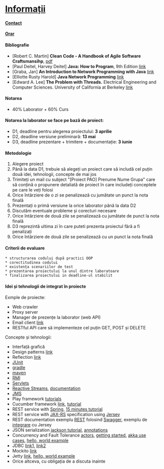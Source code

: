 # [Informații](http://aoop.github.io/)
#### [Contact](mailto:sergiu.nisioi@fmi.unibuc.ro)
**[Orar](docs/orar.jpeg)**


#### Bibliografie
* [Robert C. Martin] **Clean Code - A Handbook of Agile Software Craftsmansihp**, [pdf](https://github.com/aoop/info/blob/master/docs/Clean%20Code.pdf)
* [Paul Deitel, Harvey Deitel] **Java: How to Program**, 9th Edition [link](http://akademik.maltepe.edu.tr/~turgaybilgin/2013-2014-bahar/DHO_java/Java_HowTo_9th_Edition.pdf)
* [Graba, Jan] **An Introduction to Network Programming with Java** [link](http://elista.akprind.ac.id/staff/catur/Pemrograman%20Jaringan/An%20Introduction%20to%20Network%20Programming%20with%20Java.pdf)
* [Elliotte Rusty Harold] **Java Network Programming** [link](http://infoman.teikav.edu.gr/~stpapad/JavaNetworkProgramming.pdf)
* [Edward A. Lee] **The Problem with Threads.**  Electrical Engineering and Computer Sciences. University of California at Berkeley [link](http://www.eecs.berkeley.edu/Pubs/TechRpts/2006/EECS-2006-1.pdf)

#### Notarea
* 40% Laborator + 60% Curs 

#### Notarea la laborator se face pe bază de proiect:
* D1, deadline pentru alegerea proiectului: **3 aprilie**
* D2, deadline versiune preliminară: **13 mai**
* D3, deadline prezentare + trimitere + documentație: **3 iunie**

#### Metodologie
1. Alegere proiect 
  1. Până la data D1, trebuie să alegeți un proiect care să includă cel puțin două idei, tehnologii, concepte de mai jos
  2. Trimiteți un mail cu subject "[Proiect PAO] Prenume Nume Grupa" care să conțină o propunere detaliată de proiect în care includeți conceptele pe care le veți folosi
  3. Orice întârziere de o zi se penalizează cu jumătate un punct la nota finală
2. Prezentați o primă versiune la orice laborator până la data D2
  1. Discutăm eventuale probleme și corecturi necesare 
  2. Orice întârziere de două zile se penalizează cu jumătate de punct la nota finală
3. D3 reprezintă ultima zi în care puteti prezenta proiectul fără a fi penalizați
  1. Orice întârziere de două zile se penalizează cu un punct la nota finală

#### Criterii de evaluare	
	* structurarea codului după practici OOP
	* corectitudinea codului
	* existența scenariilor de test
	* prezentarea proiectului la unul dintre laboratoare
	* finalizarea proiectului in deadline-ul stabilit 

#### Idei și tehnologii de integrat în proiecte 
Exmple de proiecte:
* Web crawler
* Proxy server 
* Manager de prezențe la laborator (web API)
* Email client [link](http://www.java2s.com/Code/Java/Network-Protocol/Email.htm)
* RESTful API care să implementeze cel puțin GET, POST și DELETE 

Concepte și tehnologii:
* Interfață grafică
* Design patterns [link](http://www.tutorialspoint.com/design_pattern/index.htm)
* Reflection [link](http://tutorials.jenkov.com/java-reflection/index.html)
* [JUnit](http://www.tutorialspoint.com/junit/junit_test_framework.htm)
* [gradle](http://rominirani.com/2014/08/12/gradle-tutorial-part-4-java-web-applications/)
* [maven](https://maven.apache.org/guides/getting-started/maven-in-five-minutes.html)
* [RMI](http://www.javatpoint.com/RMI)
* [Servlets](http://www.tutorialspoint.com/servlets/)
* [Reactive Streams](http://www.reactive-streams.org/), [documentation](http://www.reactive-streams.org/announce-1.0.0)
* [JMS](http://www.javatpoint.com/jms-tutorial)
* Play framework [tutorials](https://www.playframework.com/documentation/2.5.x/Tutorials)
* Cucumber framework [link](https://cucumber.io/docs/reference/jvm#java), [tutorial](http://www.hascode.com/2014/12/bdd-testing-with-cucumber-java-and-junit/)
* REST service with [Spring](https://spring.io/guides),  [15 minutes tutorial](https://spring.io/guides/gs/rest-service/) 
* REST service with [JAX-RS](https://jax-rs-spec.java.net/) specification using [Jersey](http://www.vogella.com/tutorials/REST/article.html)
* REST documentation exemplu [REST](http://petstore.swagger.io/) folosind [Swagger](http://swagger.io/getting-started/), exemplu de [integrare](https://github.com/swagger-api/swagger-core/wiki/Swagger-Core-Jersey-2.X-Project-Setup-1.5) cu Jersey
* JSON serialization [jackson tutorial](http://www.tutorialspoint.com/jackson/jackson_first_application.htm), [annotations](http://www.baeldung.com/jackson-annotations)
* Concurrency and Fault Tolerance [actors](http://rerun.me/2014/09/11/introducing-actors-akka-notes-part-1/), [getting started](http://doc.akka.io/docs/akka/2.0.2/intro/getting-started-first-java.html), [akka use cases](http://doc.akka.io/docs/akka/2.4.2/intro/use-cases.html), [hello, world example](http://www.lightbend.com/activator/template/hello-akka)
* JDBC [link1](http://www.tutorialspoint.com/jdbc/jdbc-introduction.htm), [link2](http://www.java2s.com/Code/Java/Database-SQL-JDBC/CatalogDatabase-SQL-JDBC.htm)
* Mockito [link](http://docs.mockito.googlecode.com/hg/org/mockito/Mockito.html)
* Jetty [link](http://www.eclipse.org/jetty/documentation/current/), [hello, world example](http://www.eclipse.org/jetty/documentation/current/advanced-embedding.html#writing-helloworld-example)
* Orice altceva, cu obligația de a discuta inainte
